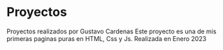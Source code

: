 # Proyectos
Proyectos realizados por Gustavo Cardenas
Este proyecto es una de mis primeras paginas puras en HTML, Css y Js.
Realizada en Enero 2023
